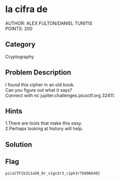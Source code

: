 <h1>la cifra de</h1>
AUTHOR: ALEX FULTON/DANIEL TUNITIS<br>
POINTS: 200

<h2>Category</h2>
Cryptography

<h2>Problem Description</h2>
I found this cipher in an old book.<br>
Can you figure out what it says?<br>
Connect with nc jupiter.challenges.picoctf.org 32411.

<h2>Hints</h2>
1.There are tools that make this easy.<br>
2.Perhaps looking at history will help.

<h2>Solution</h2>


<h2>Flag</h2>
<code>picoCTF{b311a50_0r_v1gn3r3_c1ph3r7b996649}</code>
